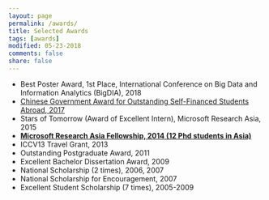 ```yaml
---
layout: page
permalink: /awards/
title: Selected Awards
tags: [awards]
modified: 05-23-2018
comments: false
share: false
---
```

<ul>
  <li> Best Poster Award, 1st Place, International Conference on Big Data and Information Analytics (BigDIA), 2018</li>
  <li> <a href="http://www.edusg.org.cn/publish/portal50/tab3369/info135858.htm"  target="_blank">Chinese Government Award for Outstanding Self-Financed Students Abroad, 2017</a></li>
  <li>Stars of Tomorrow (Award of Excellent Intern), Microsoft Research Asia, 2015</li>
  <li><a href="https://www.microsoft.com/en-us/research/academic-program/fellowships-microsoft-research-asia/" target="_blank"><b>Microsoft Research Asia Fellowship, 2014 (12 Phd students in Asia)</b></a></li>
  <li>ICCV13 Travel Grant, 2013</li>
  <li>Outstanding Postgraduate Award, 2011</li>
  <li>Excellent Bachelor Dissertation Award, 2009</li>
  <li>National Scholarship (2 times), 2006, 2007</li>
  <li>National Scholarship for Encouragement, 2007</li>
  <li>Excellent Student Scholarship (7 times), 2005-2009</li>
</ul>
